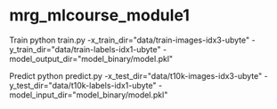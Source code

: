 # mrg_mlcourse_module1
Train
python train.py -x_train_dir="data/train-images-idx3-ubyte" -y_train_dir="data/train-labels-idx1-ubyte" -model_output_dir="model_binary/model.pkl"

Predict
python predict.py -x_test_dir="data/t10k-images-idx3-ubyte" -y_test_dir="data/t10k-labels-idx1-ubyte" -model_input_dir="model_binary/model.pkl"
